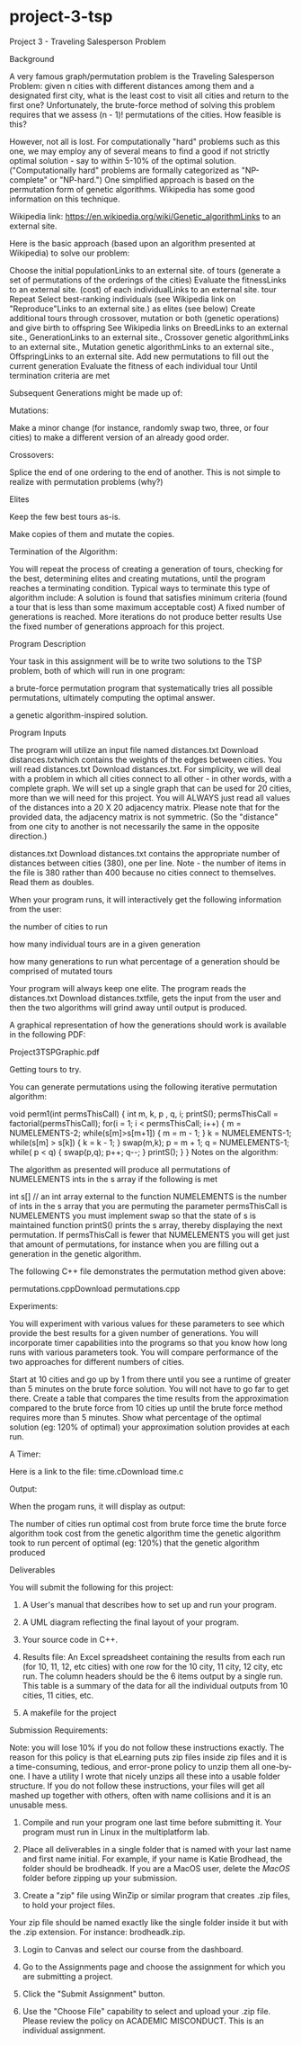 # project-3-tsp
Project 3 - Traveling Salesperson Problem

 

Background

A very famous graph/permutation problem is the Traveling Salesperson Problem: given n cities with different distances among them and a designated first city, what is the least cost to visit all cities and return to the first one? Unfortunately, the brute-force method of solving this problem requires that we assess (n - 1)! permutations of the cities. How feasible is this?

 

However, not all is lost. For computationally "hard" problems such as this one, we may employ any of several means to find a good if not strictly optimal solution - say to within 5-10%  of the optimal solution. ("Computationally hard" problems are formally categorized as "NP-complete" or "NP-hard.") One simplified approach is based on the permutation form of genetic algorithms. Wikipedia has some good information on this technique.

 

Wikipedia link: https://en.wikipedia.org/wiki/Genetic_algorithmLinks to an external site.

 

Here is the basic approach (based upon an algorithm presented at Wikipedia) to solve our problem:

 

Choose the initial populationLinks to an external site. of tours (generate a set of permutations of the orderings of the cities)
Evaluate the fitnessLinks to an external site. (cost) of each individualLinks to an external site. tour
Repeat
Select best-ranking individuals (see Wikipedia link on "Reproduce"Links to an external site.) as elites (see below)
Create additional tours through crossover, mutation or both (genetic operations) and give birth to offspring
See Wikipedia links on BreedLinks to an external site., GenerationLinks to an external site., Crossover genetic algorithmLinks to an external site., Mutation genetic algorithmLinks to an external site., OffspringLinks to an external site.
Add new permutations to fill out the current generation
Evaluate the fitness of each individual tour
       Until termination criteria are met

 

Subsequent Generations might be made up of:

 

Mutations:

Make a minor change (for instance, randomly swap two, three, or four cities) to make a different version of an already good order.

 

Crossovers:

Splice the end of one ordering to the end of another. This is not simple to realize with permutation problems (why?)

 

Elites

Keep the few best tours as-is.

Make copies of them and mutate the copies.

 

Termination of the Algorithm:

You will repeat the process of creating a generation of tours, checking for the best, determining elites and creating mutations, until the program reaches a terminating condition. Typical ways to terminate this type of algorithm include:
A solution is found that satisfies minimum criteria (found a tour that is less than some maximum acceptable cost)
A fixed number of generations is reached.
More iterations do not produce better results
Use the fixed number of generations approach for this project.

 

Program Description

Your task in this assignment will be to write two solutions to the TSP problem, both of which will run in one program:

a brute-force permutation program that systematically tries all possible permutations, ultimately computing the optimal answer.

a genetic algorithm-inspired solution.

Program Inputs

The program will utilize an input file named distances.txt Download distances.txtwhich contains the weights of the edges between cities. You will read distances.txt Download distances.txt. For simplicity, we will deal with a problem in which all cities connect to all other - in other words, with a complete graph. We will set up a single graph that can be used for 20 cities, more than we will need for this project. You will ALWAYS just read all values of the distances into a 20 X 20 adjacency matrix. Please note that for the provided data, the adjacency matrix is not symmetric. (So the "distance" from one city to another is not necessarily the same in the opposite direction.)
 

distances.txt Download distances.txt contains the appropriate number of distances between cities (380), one per line. Note - the number of items in the file is 380 rather than 400 because no cities connect to themselves. Read them as doubles. 



When your program runs, it will interactively get the following information from the user:

the number of cities to run

how many individual tours are in a given generation

how many generations to run
what percentage of a generation should be comprised of mutated tours

Your program will always keep one elite. The program reads the distances.txt Download distances.txtfile, gets the input from the user and then the two algorithms will grind away until output is produced.

 

A graphical representation of how the generations should work is available in the following PDF:

Project3TSPGraphic.pdf

 

Getting tours to try.

You can generate permutations using the following iterative permutation algorithm:


  void perm1(int permsThisCall) 
  {
     int m, k, p , q, i;
     printS();
     permsThisCall = factorial(permsThisCall);
     for(i = 1; i < permsThisCall; i++)
     {
       m = NUMELEMENTS-2;
       while(s[m]>s[m+1])
       {
          m = m - 1;
       }
       k = NUMELEMENTS-1;
       while(s[m] > s[k])
       {
          k = k - 1;
       }
       swap(m,k);
       p = m + 1;
       q = NUMELEMENTS-1;
       while( p < q)
       {
         swap(p,q);
         p++;
         q--;
       }
       printS();
     }
   } 
Notes on the algorithm:

The algorithm as presented will produce all permutations of NUMELEMENTS ints in the s array if the following is met

int s[] // an int array external to the function
NUMELEMENTS is the number of ints in the s array that you are permuting
the parameter permsThisCall is NUMELEMENTS
you must implement swap so that the state of s is maintained
function printS() prints the s array, thereby displaying the next permutation.
If permsThisCall is fewer that NUMELEMENTS you will get just that amount of permutations, for instance when you are filling out a generation in the genetic algorithm.

 

The following C++ file demonstrates the permutation method given above:

permutations.cppDownload permutations.cpp

 

Experiments:

You will experiment with various values for these parameters to see which provide the best results for a given number of generations. You will incorporate timer capabilities into the programs so that you know how long runs with various parameters took. You will compare performance of the two approaches for different numbers of cities.

 

Start at 10 cities and go up by 1 from there until you see a runtime of greater than 5 minutes on the brute force solution. You will not have to go far to get there. Create a table that compares the time results from the approximation compared to the brute force from 10 cities up until the brute force method requires more than 5 minutes. Show what percentage of the optimal solution (eg: 120% of optimal) your approximation solution provides at each run.

 

A Timer:

Here is a link to the file: time.cDownload time.c

 

Output:

When the progam runs, it will display as output:

The number of cities run
optimal cost from brute force
time the brute force algorithm took
cost from the genetic algorithm
time the genetic algorithm took to run
percent of optimal (eg: 120%) that the genetic algorithm produced 
 

Deliverables

You will submit the following for this project:

1. A User's manual that describes how to set up and run your program.

2. A UML diagram reflecting the final layout of your program.

3. Your source code in C++.
4. Results file: An Excel spreadsheet containing the results from each run (for 10, 11, 12, etc cities) with one row for the 10 city, 11 city, 12 city, etc run. The column headers should be the 6 items output by a single run. This table is a summary of the data for all the individual  outputs from 10 cities, 11 cities, etc.

5. A makefile for the project

 

 Submission Requirements:  

Note: you will lose 10% if you do not follow these instructions exactly. The reason for this policy is that eLearning puts zip files inside zip files and it is a time-consuming, tedious, and error-prone policy to unzip them all one-by-one. I have a utility I wrote that nicely unzips all these into a usable folder structure. If you do not follow these instructions, your files will get all mashed up together with others, often with name collisions and it is an unusable mess.

1. Compile and run your program one last time before submitting it. Your program must run in Linux in the multiplatform lab. 

2. Place all deliverables in a single folder that is named with your last name and first name initial. For example, if your name is Katie Brodhead, the folder should be brodheadk. If you are a MacOS user, delete the _MacOS_ folder before zipping up your submission.

3. Create a "zip"  file using WinZip or similar program that creates .zip files, to hold your project files.

Your zip file should be named exactly like the single folder inside it but with the .zip extension. For instance: brodheadk.zip.

3. Login to Canvas and select our course from the dashboard.

4. Go to the Assignments page and choose the assignment for which you are submitting a project.

5. Click the "Submit Assignment" button.
6. Use the "Choose File" capability to select and upload your .zip file.
Please review the policy on ACADEMIC MISCONDUCT. This is an individual assignment.

